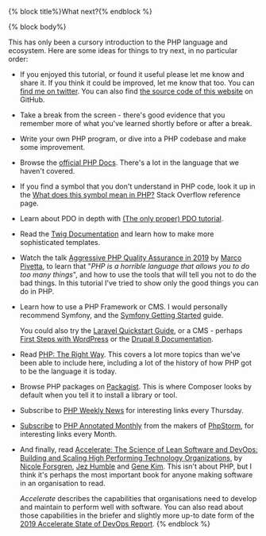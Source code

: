 {% block title%}What next?{% endblock %}

{% block body%}

This has only been a cursory introduction to the PHP language and ecosystem. Here are some ideas for things to try next,
in no particular order:

* If you enjoyed this tutorial, or found it useful please let me know and share it. If you think it could be improved,
let me know that too. You can [find me on twitter](https://twitter.com/sorsoup). You can also find
[the source code of this website](https://github.com/bdsl/phpTutorial) on GitHub.

* Take a break from the screen - there's good evidence that you remember more of what you've learned shortly before or 
    after a break.

* Write your own PHP program, or dive into a PHP codebase and make some improvement. 

* Browse the [official PHP Docs](https://www.php.net/docs.php). There's a lot in the language that we haven't covered.

* If you find a symbol that you don't understand in PHP code, look it up in the
[What does this symbol mean in PHP?](https://stackoverflow.com/questions/3737139/reference-what-does-this-symbol-mean-in-php)
 Stack Overflow reference page.

* Learn about PDO in depth with [(The only proper) PDO tutorial](https://phpdelusions.net/pdo).

* Read the [Twig Documentation](https://twig.symfony.com/doc/3.x/) and learn how to make more sophisticated templates.

* Watch the talk [Aggressive PHP Quality Assurance in 2019](https://www.youtube.com/watch?v=8rdTSYljts4) by [Marco
Pivetta](https://twitter.com/Ocramius), to learn that "*PHP is a horrible language that allows you to do too many 
things*", and how to use the tools that will tell you not to do the bad things. In this tutorial I've tried to show only
the good things you can do in PHP.

* Learn how to use a PHP Framework or CMS. I would personally recommend Symfony, and the 
[Symfony Getting Started](https://symfony.com/doc/current/index.html#gsc.tab=0) guide.

    You could also try the 
[Laravel Quickstart Guide](https://laravel.com/docs/5.1/quickstart), or a CMS - perhaps 
[First Steps with WordPress](https://wordpress.org/support/article/first-steps-with-wordpress-b/) or the 
[Drupal 8 Documentation](https://www.drupal.org/docs/8).

* Read [PHP: The Right Way](https://phptherightway.com/). This covers a lot more topics than we've been able to include
here, including a lot of the history of how PHP got to be the language it is today.

* Browse PHP packages on [Packagist](https://packagist.org/). This is where Composer looks by default when you tell it
to install a library or tool.

* Subscribe to [PHP Weekly News](http://www.phpweekly.com/) for interesting links every Thursday.

* [Subscribe](https://info.jetbrains.com/PHP-Annotated-Subscription.html) to 
[PHP Annotated Monthly](https://blog.jetbrains.com/phpstorm/category/php-annotated-monthly/) from the makers of 
[PhpStorm](https://www.jetbrains.com/phpstorm/), for interesting links every Month.

* And finally, read [Accelerate: The Science of Lean Software and DevOps: Building and Scaling High Performing 
Technology Organizations](https://itrevolution.com/book/accelerate/), by [Nicole Forsgren](https://twitter.com/nicolefv),
[Jez Humble](https://twitter.com/jezhumble)
and [Gene Kim](https://twitter.com/RealGeneKim). This isn't about PHP, but I think it's perhaps
the most important book for anyone making software in an organisation to read.

    *Accelerate* describes the capabilities that
organisations need to develop and maintain to perform well with software. You can also read about those capabilities in
the briefer and slightly more up-to date form of the
[2019 Accelerate State of DevOps Report](https://cloud.google.com/devops/state-of-devops/).
{% endblock %}